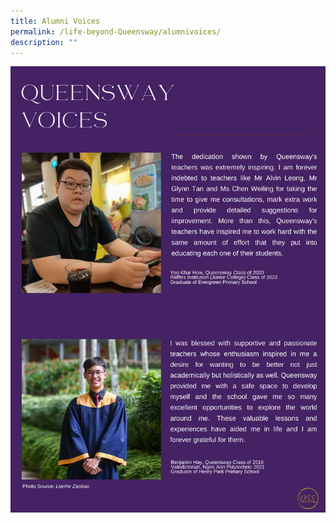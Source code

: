 ```yaml
---
title: Alumni Voices
permalink: /life-beyond-Queensway/alumnivoices/
description: ""
---
```

![](/images/alumni%20voices.png)